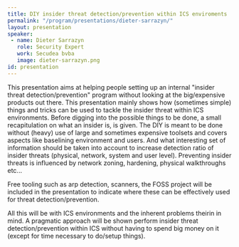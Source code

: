 ```yaml
---
title: DIY insider threat detection/prevention within ICS enviroments
permalink: "/program/presentations/dieter-sarrazyn/"
layout: presentation
speaker: 
 - name: Dieter Sarrazyn
   role: Security Expert
   work: Secudea bvba
   image: dieter-sarrazyn.png
id: presentation
---
```


This presentation aims at helping people setting up an internal "insider threat detection/prevention" program without looking at the big/expensive products out there. This presentation mainly shows how (sometimes simple) things and tricks can be used to tackle the insider threat within ICS environments. Before digging into the possible things to be done, a small recapitulation on what an insider is, is given. The DIY is meant to be done without (heavy) use of large and sometimes expensive toolsets and covers aspects like baselining environment and users. And what interesting set of information should be taken into account to increase detection ratio of insider threats (physical, network, system and user level). Preventing insider threats is influenced by network zoning, hardening, physical walkthroughs etc...

Free tooling such as arp detection, scanners, the FOSS project will be included in the presentation to indicate where these can be effectively used for threat detection/prevention.

All this will be with ICS environments and the inherent problems theirin in mind. A pragmatic approach will be shown perform insider threat detection/prevention within ICS without having to spend big money on it (except for time necessary to do/setup things).
